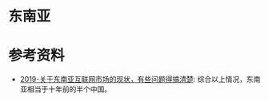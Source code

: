 # 东南亚

# 参考资料

- [2019-关于东南亚互联网市场的现状，有些问题得搞清楚](https://mp.weixin.qq.com/s/g3g1Njklh9TjtYRXN46Fjg): 综合以上情况，东南亚相当于十年前的半个中国。